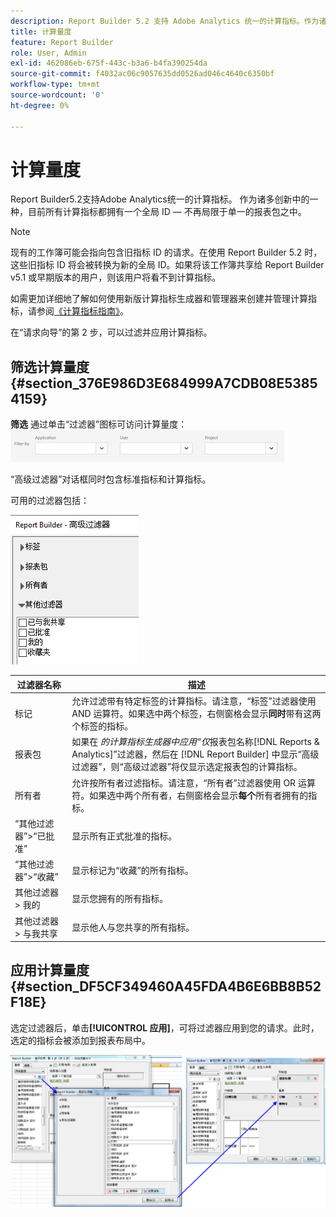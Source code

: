 ```yaml
---
description: Report Builder 5.2 支持 Adobe Analytics 统一的计算指标。作为诸多创新中的一种，目前所有计算指标都拥有一个全局 ID — 不再局限于单一的报表包之中。
title: 计算量度
feature: Report Builder
role: User, Admin
exl-id: 462086eb-675f-443c-b3a6-b4fa390254da
source-git-commit: f4032ac06c9057635dd0526ad046c4640c6350bf
workflow-type: tm+mt
source-wordcount: '0'
ht-degree: 0%

---
```


# 计算量度

Report Builder5.2支持Adobe Analytics统一的计算指标。 作为诸多创新中的一种，目前所有计算指标都拥有一个全局 ID — 不再局限于单一的报表包之中。

>[!NOTE]
>
>现有的工作簿可能会指向包含旧指标 ID 的请求。在使用 Report Builder 5.2 时，这些旧指标 ID 将会被转换为新的全局 ID。如果将该工作簿共享给 Report Builder v5.1 或早期版本的用户，则该用户将看不到计算指标。

如需更加详细地了解如何使用新版计算指标生成器和管理器来创建并管理计算指标，请参阅[《计算指标指南》](https://experienceleague.adobe.com/docs/analytics/components/calculated-metrics/cm-overview.html)。

在“请求向导”的第 2 步，可以过滤并应用计算指标。

## 筛选计算量度 {#section_376E986D3E684999A7CDB08E53854159}

**筛选** 通过单击“过滤器”图标可访问计算量度：  ![显示“应用程序”、“用户”、“项目”字段的“筛选器”选项屏幕截图。](/help/admin/admin/assets/filter.png)

“高级过滤器”对话框同时包含标准指标和计算指标。

可用的过滤器包括：

![显示下表所述的“高级过滤器”选项的屏幕截图。](assets/advanced_filters.png)

| 过滤器名称 | 描述 |
|---|---|
| 标记 | 允许过滤带有特定标签的计算指标。请注意，“标签”过滤器使用 AND 运算符。如果选中两个标签，右侧窗格会显示&#x200B;**同时**&#x200B;带有这两个标签的指标。 |
| 报表包 | 如果在 *的计算指标生成器中应用“仅*&#x200B;报表包名称[!DNL Reports & Analytics]”过滤器，然后在 [!DNL Report Builder] 中显示“高级过滤器”，则“高级过滤器”将仅显示选定报表包的计算指标。 |
| 所有者 | 允许按所有者过滤指标。请注意，“所有者”过滤器使用 OR 运算符。如果选中两个所有者，右侧窗格会显示&#x200B;**每个**&#x200B;所有者拥有的指标。 |
| “其他过滤器”>“已批准” | 显示所有正式批准的指标。 |
| “其他过滤器”>“收藏” | 显示标记为“收藏”的所有指标。 |
| 其他过滤器 > 我的 | 显示您拥有的所有指标。 |
| 其他过滤器 > 与我共享 | 显示他人与您共享的所有指标。 |

## 应用计算量度 {#section_DF5CF349460A45FDA4B6E6BB8B52F18E}

选定过滤器后，单击&#x200B;**[!UICONTROL 应用]**，可将过滤器应用到您的请求。此时，选定的指标会被添加到报表布局中。

![屏幕截图显示“请求向导：第2步 — 网站总计”，指向“高级过滤器”窗口并已应用报表量度。](assets/filtering_for_metric.png)
